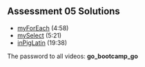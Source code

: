 ## Assessment 05 Solutions
+ [myForEach](https://vimeo.com/163840454) (4:58)
+ [mySelect](https://vimeo.com/163840456) (5:21)
+ [inPigLatin](https://vimeo.com/163840452) (19:38)

The password to all videos: **go_bootcamp_go**
